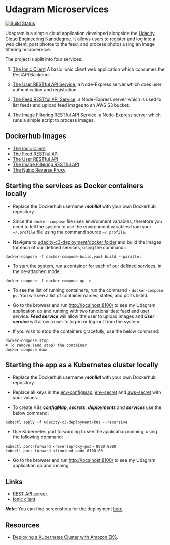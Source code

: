 # Udagram Microservices

[![Build Status](https://travis-ci.com/mohllal/udagram-microservices.svg?branch=master)](https://travis-ci.com/mohllal/udagram-microservices)

Udagram is a simple cloud application developed alongside the [Udacity Cloud Engineering Nanodegree](https://www.udacity.com/course/cloud-developer-nanodegree--nd9990). It allows users to register and log into a web client, post photos to the feed, and process photos using an image filtering microservice.

The project is split into four services:

1. [The Ionic Client](./udacity-c3-frontend/)
A basic Ionic client web application which consumes the RestAPI Backend.

2. [The User RESTful API Service](./udacity-c3-restapi-feed/), a Node-Express server which does user authentication and registration.

3. [The Feed RESTful API Service](./udacity-c3-restapi-feed/), a Node-Express server which is used to list feeds and upload feed images to an AWS S3 bucket.

4. [The Image Filtering RESTful API Service](./udacity-c3-image-filter/), a Node-Express server which runs a simple script to process images.

## Dockerhub Images

- [The Ionic Client](https://hub.docker.com/repository/docker/mohllal/udacity-frontend)
- [The Feed RESTful API](https://hub.docker.com/repository/docker/mohllal/udacity-restapi-feed)
- [The User RESTful API](https://hub.docker.com/repository/docker/mohllal/udacity-restapi-user)
- [The Image Filtering RESTful API](https://hub.docker.com/repository/docker/mohllal/udacity-image-filter)
- [The Nginx Reverse Proxy](https://hub.docker.com/repository/docker/mohllal/reverseproxy)

## Starting the services as Docker containers locally

- Replace the Dockerhub username ***mohllal*** with your own Dockerhub repository.

- Since the `docker-compose` file uses environment variables, therefore you need to tell the system to use the environment variables from your `~/.profile` file using the command source `~/.profile`.

- Navigate to [udacity-c3-deployment/docker folder](./udacity-c3-deployment/docker/) and build the images for each of our defined services, using the command::

```shell
docker-compose -f docker-compose-build.yaml build --parallel
```

- To start the system, run a container for each of our defined services, in the de-attached mode:

```shell
docker-compose -f docker-compose up -d
```

- To see the list of running containers, run the command - `docker-compose ps`. You will see a list of container names, states, and ports listed.

- Go to the browser and run [http://localhost:8100/](http://localhost:8100/) to see my Udagram application up and running with two functionalities: feed and user service. ***Feed service*** will allow the user to upload images and ***User service*** will allow a user to log-in or log-out from the system.

- If you wish to stop the containers gracefully, use the below command:

```shell
docker-compose stop
# To remove (and stop) the container
docker-compose down
```

## Starting the app as a Kubernetes cluster locally

- Replace the Dockerhub username ***mohllal*** with your own Dockerhub repository.

- Replace all keys in the [env-configmap](./udacity-c3-deployment/k8s/env-configmap.yaml), [env-secret](./udacity-c3-deployment/k8s/env-secret.yaml) and [aws-secret](./udacity-c3-deployment/k8s/aws-secret.yaml) with your values.

- To create K8s ***configMap***, ***secrets***, ***deployments*** and ***services*** use the below command:

```shell
kubectl apply -f udacity-c3-deployment/k8s --recursive
```

- Use Kubernetes port forwarding to see the application running, using the following command:

```shell
kubectl port-forward <reverseproxy-pod> 8080:8080
kubectl port-forward <frontend-pod> 8100:80
```

- Go to the browser and run [http://localhost:8100/](http://localhost:8100/) to see my Udagram application up and running.

## Links

- [REST API server](http://a4328ed99607011eaaa110ae3011d93e-707550298.us-east-1.elb.amazonaws.com:8080/api/v0).
- [Ionic client](http://a438417d2607011eaaa110ae3011d93e-1338661806.us-east-1.elb.amazonaws.com:8100).

***Note***: You can find screenshots for the deployment [here](./screenshots/).

## Resources

- [Deploying a Kubernetes Cluster with Amazon EKS](https://logz.io/blog/amazon-eks-cluster/).